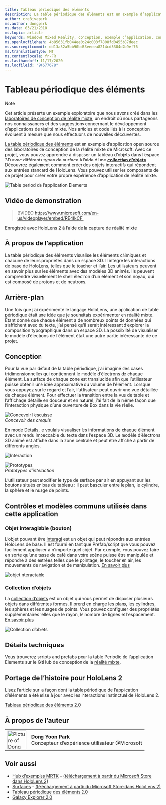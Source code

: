 ```yaml
---
title: Tableau périodique des éléments
description: La table périodique des éléments est un exemple d’application open source des laboratoires de conception de la réalité mixte de Microsoft, où vous pouvez apprendre à disposer un tableau d’objets dans l’espace 3D avec différents types de surface à l’aide d’une collection d’objets.
author: cre8ivepark
ms.author: dongpark
ms.date: 03/21/2018
ms.topic: article
keywords: Windows Mixed Reality, conception, exemple d’application, contrôles, MRTK, kit de préversion de réalité mixte, Unity, exemples d’applications, exemples d’applications, open source, Microsoft Store, HoloLens, casque de réalité mixte, casque Windows Mixed realisation, casque de réalité virtuelle
ms.openlocfilehash: 4b85631fb044ee0b24c003f7808fd0455b87deec
ms.sourcegitcommit: dd13a32a5bb90bd53eeeea8214cd5384d7b9ef76
ms.translationtype: MT
ms.contentlocale: fr-FR
ms.lasthandoff: 11/17/2020
ms.locfileid: "94677678"
---
```

# <a name="periodic-table-of-the-elements"></a>Tableau périodique des éléments

>[!NOTE]
>Cet article présente un exemple exploratoire que nous avons créé dans les [laboratoires de conception de réalité mixte](https://github.com/Microsoft/MRDesignLabs_Unity), un endroit où nous partageons nos connaissances et des suggestions concernant le développement d’applications de réalité mixte. Nos articles et code liés à la conception évoluent à mesure que nous effectuons de nouvelles découvertes.

[La table périodique des éléments](https://github.com/Microsoft/MRDesignLabs_Unity_PeriodicTable) est un exemple d’application open source des laboratoires de conception de la réalité mixte de Microsoft. Avec ce projet, vous pouvez apprendre à disposer un tableau d’objets dans l’espace 3D avec différents types de surface à l’aide d’une **[collection d’objets](../../design/object-collection.md)**. Découvrez également comment créer des objets interactifs qui répondent aux entrées standard de HoloLens. Vous pouvez utiliser les composants de ce projet pour créer votre propre expérience d’application de réalité mixte.

![Table period de l’application Elements](images/640px-periodictable-hero.jpg)

## <a name="demo-video"></a>Vidéo de démonstration 
> [!VIDEO https://www.microsoft.com/en-us/videoplayer/embed/RE4IkCF]

Enregistré avec HoloLens 2 à l’aide de la capture de réalité mixte

## <a name="about-the-app"></a>À propos de l’application

La table périodique des éléments visualise les éléments chimiques et chacune de leurs propriétés dans un espace 3D. Il intègre les interactions de base de HoloLens, telles que le toucher et l’air. Les utilisateurs peuvent en savoir plus sur les éléments avec des modèles 3D animés. Ils peuvent comprendre visuellement le shell électron d’un élément et son noyau, qui est composé de protons et de neutrons.

## <a name="background"></a>Arrière-plan

Une fois que j’ai expérimenté le langage HoloLens, une application de table périodique était une idée que je souhaitais expérimenter en réalité mixte. Étant donné que chaque élément a de nombreux points de données qui s’affichent avec du texte, j’ai pensé qu’il serait intéressant d’explorer la composition typographique dans un espace 3D. La possibilité de visualiser le modèle d’électrons de l’élément était une autre partie intéressante de ce projet.

## <a name="design"></a>Conception

Pour la vue par défaut de la table périodique, j’ai imaginé des cases tridimensionnelles qui contiennent le modèle d’électrons de chaque élément. La surface de chaque zone est translucide afin que l’utilisateur puisse obtenir une idée approximative du volume de l’élément. Lorsque vous appuyez sur le regard et l’air, l’utilisateur peut ouvrir une vue détaillée de chaque élément. Pour effectuer la transition entre la vue de table et l’affichage détaillé en douceur et en naturel, j’ai fait de la même façon que l’interaction physique d’une ouverture de Box dans la vie réelle.

![Concevoir l’esquisse](images/640px-sketch20170406.jpg)<br>
*Concevoir des croquis*

En mode Détails, je voulais visualiser les informations de chaque élément avec un rendu impeccable du texte dans l’espace 3D. Le modèle d’électrons 3D animé est affiché dans la zone centrale et peut être affiché à partir de différents angles.

![Interaction](images/640px-periodictable-interaction.jpg)

![Prototypes](images/640px-periodictable-prototypes.jpg)<br>
*Prototypes d’interaction*

L’utilisateur peut modifier le type de surface par air en appuyant sur les boutons situés en bas du tableau : il peut basculer entre le plan, le cylindre, la sphère et le nuage de points.

## <a name="common-controls-and-patterns-used-in-this-app"></a>Contrôles et modèles communs utilisés dans cette application

### <a name="interactable-object-button"></a>Objet interagiable (bouton)

L’objet pouvant être [interagi](../../design/interactable-object.md) est un objet qui peut répondre aux entrées HoloLens de base. Il est fourni en tant que Prefab/script que vous pouvez facilement appliquer à n’importe quel objet. Par exemple, vous pouvez faire en sorte qu’une tasse de café dans votre scène puisse être manipulée et répondre à des entrées telles que le pointage, le toucher en air, les mouvements de navigation et de manipulation. [En savoir plus](../../design/interactable-object.md)

![objet nteractable](images/640px-periodictable-interactableobject.jpg)

### <a name="object-collection"></a>Collection d’objets

La [collection d’objets](../../design/object-collection.md) est un objet qui vous permet de disposer plusieurs objets dans différentes formes. Il prend en charge les plans, les cylindres, les sphères et les nuages de points. Vous pouvez configurer des propriétés supplémentaires telles que le rayon, le nombre de lignes et l’espacement. [En savoir plus](../../design/object-collection.md)

![Collection d’objets](images/640px-periodictable-collections.jpg)

## <a name="technical-details"></a>Détails techniques

Vous trouverez scripts and prefabs pour la table Periodic de l’application Elements sur le GitHub de conception de la [réalité mixte](https://github.com/Microsoft/MRDesignLabs_Unity_PeriodicTable).

## <a name="porting-story-for-hololens-2"></a>Portage de l’histoire pour HoloLens 2

Lisez l’article sur la façon dont la table périodique de l’application d’éléments a été mise à jour avec les interactions instinctual de HoloLens 2.

[Tableau périodique des éléments 2.0](https://medium.com/@dongyoonpark/bringing-the-periodic-table-of-the-elements-app-to-hololens-2-with-mrtk-v2-a6e3d8362158)




## <a name="about-the-author"></a>À propos de l’auteur

<table style="border-collapse:collapse" padding-left="0px">
<tr>
<td style="border-style: none" width="60px"><img alt="Picture of Dong Yoon Park" width="60" height="60" src="images/dongyoonpark.jpg"></td>
<td style="border-style: none"><b>Dong Yoon Park</b><br>Concepteur d’expérience utilisateur @Microsoft</td>
</tr>
</table>

## <a name="see-also"></a>Voir aussi

* [Hub d’exemples MRTK](https://microsoft.github.io/MixedRealityToolkit-Unity/Documentation/README_ExampleHub.html) - [(téléchargement à partir du Microsoft Store dans HoloLens 2)](https://www.microsoft.com/en-us/p/mrtk-examples-hub/9mv8c39l2sj4)
* [Surfaces](sampleapp-surfaces.md) - [(téléchargement à partir du Microsoft Store dans HoloLens 2)](https://www.microsoft.com/en-us/p/surfaces/9nvkpv3sk3x0)
* [Tableau périodique des éléments 2.0](https://medium.com/@dongyoonpark/bringing-the-periodic-table-of-the-elements-app-to-hololens-2-with-mrtk-v2-a6e3d8362158)
* [Galaxy Explorer 2.0](galaxy-explorer-update.md)